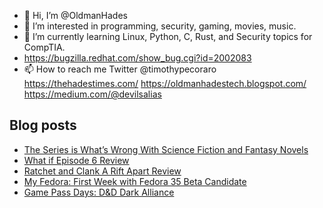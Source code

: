 - 👋 Hi, I’m @OldmanHades
- 👀 I’m interested in programming, security, gaming, movies, music.
- 🌱 I’m currently learning Linux, Python, C, Rust, and Security topics for CompTIA.
- https://bugzilla.redhat.com/show_bug.cgi?id=2002083
- 📫 How to reach me Twitter @timothypecoraro
https://thehadestimes.com/
https://oldmanhadestech.blogspot.com/
https://medium.com/@devilsalias

## Blog posts
<!-- BLOG-POST-LIST:START -->
- [The Series is What’s Wrong With Science Fiction and Fantasy Novels](https://medium.com/@timothypecoraro/the-series-is-whats-wrong-with-science-fiction-and-fantasy-novels-91efe0d57424?source=rss-5097f5c9b801------2)
- [What if Episode 6 Review](https://medium.com/@timothypecoraro/what-if-episode-6-review-d61e2fb899d1?source=rss-5097f5c9b801------2)
- [Ratchet and Clank A Rift Apart Review](https://medium.com/@timothypecoraro/ratchet-and-clank-a-rift-apart-review-eb1635ecc4e7?source=rss-5097f5c9b801------2)
- [My Fedora: First Week with Fedora 35 Beta Candidate](https://medium.com/@timothypecoraro/my-fedora-bcdac976785b?source=rss-5097f5c9b801------2)
- [Game Pass Days: D&D Dark Alliance](https://medium.com/@timothypecoraro/game-pass-days-d-d-dark-alliance-d74356fc4c15?source=rss-5097f5c9b801------2)
<!-- BLOG-POST-LIST:END -->
